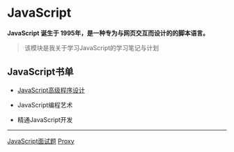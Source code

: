 # JavaScript

**JavaScript 诞生于 1995年，是一种专为与网页交互而设计的的脚本语言。**

> 该模块是我关于学习JavaScript的学习笔记与计划

## JavaScript书单
- [JavaScript高级程序设计](/pages/web/javascript/professional-javascript-for-web-developers.md)

- JavaScript编程艺术

- 精通JavaScript开发

-------------------

[JavaScript面试题](/pages/web/javascript/JavaScript面试.md)
[Proxy](Proxy.md)